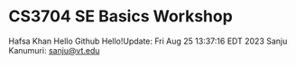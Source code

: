 # CS3704 SE Basics Workshop
Hafsa Khan
Hello Github
Hello!Update: Fri Aug 25 13:37:16 EDT 2023
Sanju Kanumuri: sanju@vt.edu
